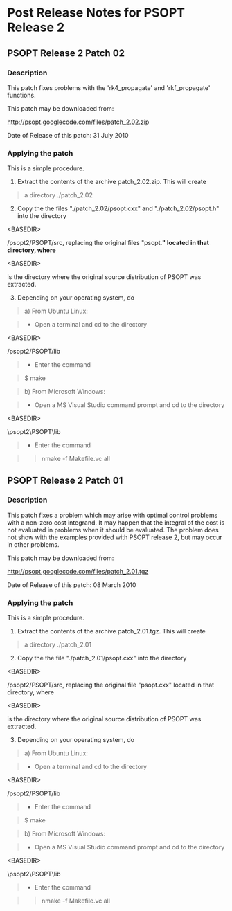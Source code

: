 # Post Release Notes for PSOPT Release 2 #


## PSOPT Release 2 Patch 02 ##

### Description ###

This patch fixes problems with the 'rk4\_propagate' and 'rkf\_propagate' functions.

This patch may be downloaded from:

http://psopt.googlecode.com/files/patch_2.02.zip

Date of Release of this patch: 31 July 2010

### Applying the patch ###

This is a simple procedure.

1) Extract the contents of the archive patch\_2.02.zip. This will create

> a directory ./patch\_2.02

2) Copy the the files "./patch\_2.02/psopt.cxx" and "./patch\_2.02/psopt.h"  into the directory   

&lt;BASEDIR&gt;

/psopt2/PSOPT/src, replacing the original files "psopt.**" located in that directory, where**

&lt;BASEDIR&gt;

 is the directory where the original source distribution of PSOPT was extracted.

3) Depending on your operating system, do

> a) From Ubuntu Linux:

> - Open a terminal and cd to the directory 

&lt;BASEDIR&gt;

/psopt2/PSOPT/lib

> - Enter the command

> $ make

> b) From Microsoft Windows:

> - Open a MS Visual Studio command prompt and cd to the directory

> 

&lt;BASEDIR&gt;

\psopt2\PSOPT\lib

> - Enter the command

> > nmake -f Makefile.vc all



## PSOPT Release 2 Patch 01 ##

### Description ###

This patch fixes a problem which may arise with optimal control problems with a non-zero cost integrand. It may happen that the integral of the cost is not evaluated in problems when it should be evaluated. The problem does not show with the examples provided with PSOPT release 2, but may occur in other problems.

This patch may be downloaded from:

http://psopt.googlecode.com/files/patch_2.01.tgz

Date of Release of this patch: 08 March 2010

### Applying the patch ###

This is a simple procedure.

1) Extract the contents of the archive patch\_2.01.tgz. This will create

> a directory ./patch\_2.01

2) Copy the the file "./patch\_2.01/psopt.cxx" into the directory

> 

&lt;BASEDIR&gt;

/psopt2/PSOPT/src, replacing the original file "psopt.cxx" located in that directory, where 

&lt;BASEDIR&gt;

 is the directory where the original source distribution of PSOPT was extracted.

3) Depending on your operating system, do

> a) From Ubuntu Linux:

> - Open a terminal and cd to the directory 

&lt;BASEDIR&gt;

/psopt2/PSOPT/lib

> - Enter the command

> $ make

> b) From Microsoft Windows:

> - Open a MS Visual Studio command prompt and cd to the directory

> 

&lt;BASEDIR&gt;

\psopt2\PSOPT\lib

> - Enter the command

> > nmake -f Makefile.vc all